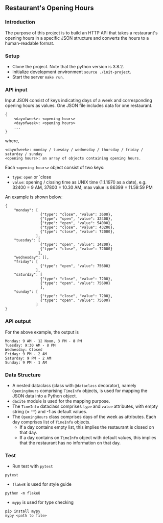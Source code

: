 ## Restaurant's Opening Hours

### Introduction
The purpose of this project is to build an HTTP API that takes a restaurant's opening hours in a specific JSON structure
and converts the hours to a human-readable format.

### Setup
* Clone the project. Note that the python version is 3.8.2.
* Initialize development environment `source ./init-project`.
* Start the server `make run`.


### API input
Input JSON consist of keys indicating days of a week and corresponding opening hours as values. One JSON file includes data for one restaurant.
```
{
    <dayofweek>: <opening hours> 
    <dayofweek>: <opening hours> 
    ...
}
```
where,
```
<dayofweek>: monday / tuesday / wednesday / thursday / friday / saturday / sunday 
<opening hours>: an array of objects containing opening hours.
```
Each `<opening hours>` object consist of two keys:
* `type`: `open` or `close
* `value`: opening / closing time as UNIX time (1.1.1970 as a date),
e.g. 32400 = 9 AM, 37800 = 10.30 AM, max value is 86399 = 11.59:59 PM
  
An example is shown below:
```
{
    "monday": [
                {"type": "close", "value": 3600},
                {"type": "open", "value": 32400},
                {"type": "open", "value": 54000},
                {"type": "close", "value": 43200},
                {"type": "close", "value": 72000},
              ],
    "tuesday": [
                {"type": "open", "value": 34200},
                {"type": "close", "value": 72000}
               ],
    "wednesday": [],
    "friday": [
                {"type": "open", "value": 75600}
              ],
    "saturday": [
                {"type": "close", "value": 7200},
                {"type": "open", "value": 75600}
                ],
    "sunday": [
                {"type": "close", "value": 7200},
                {"type": "open", "value": 75600}
              ]
}
```
  
### API output
For the above example, the output is
```
Monday: 9 AM - 12 Noon, 3 PM - 8 PM
Tuesday: 9:30 AM - 8 PM
Wednesday: Closed
Friday: 9 PM - 2 AM
Saturday: 9 PM - 2 AM
Sunday: 9 PM - 1 AM
```


### Data Structure
* A nested dataclass (class with `@dataclass` decorator), namely `OpeningHours` comprising `TimeInfo` objects, 
  is used for mapping the JSON data into a Python object.
* `dacite` module is used for the mapping purpose.
* The `TimeInfo` dataclass comprises `type` and `value` attributes, with empty string (= `""`) and -1 as default 
  values.
* The `OpeningHours` class comprises days of the week as attributes. Each day comprises list of `TimeInfo` objects.
    * If a day contains empty list, this implies the restaurant is closed on that day.
    * If a day contains on `TimeInfo` object with default values, this implies that the restaurant has no 
      information on that day.

### Test
* Run test with `pytest`
```
pytest
```
* `flake8` is used for style guide
```
python -m flake8
```
* `mypy` is used for type checking
```
pip install mypy
mypy <path to file>
```